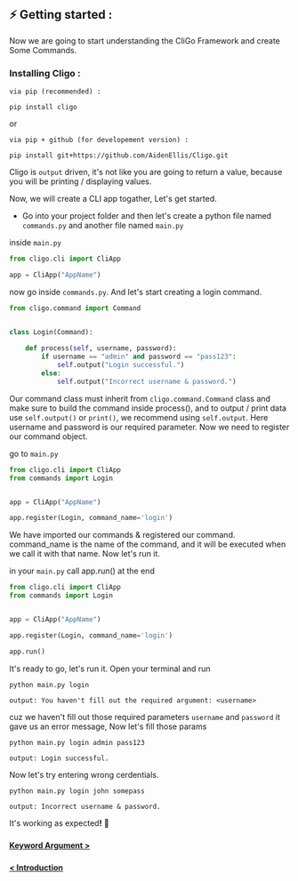 ## ⚡ Getting started :

Now we are going to start understanding the CliGo Framework
and create Some Commands.


### Installing Cligo :

`via pip (recommended) :`
```shell
pip install cligo
```

or

`via pip + github (for developement version) : `
```shell
pip install git+https://github.com/AidenEllis/Cligo.git
```

Cligo is `output` driven, it's not like you are going to return a value, because
you will be printing / displaying values.

Now, we will create a CLI app togather, Let's get started.

* Go into your project folder and then let's create a python file named
`commands.py` and another file named `main.py`
  

inside `main.py`
```python
from cligo.cli import CliApp

app = CliApp("AppName")
```

now go inside `commands.py`. And let's start creating a login command.
```python
from cligo.command import Command


class Login(Command):
    
    def process(self, username, password):
        if username == "admin" and password == "pass123":
            self.output("Login successful.")
        else:
            self.output("Incorrect username & password.")
```
Our command class must inherit from `cligo.command.Command` class and make sure
to build the command inside process(), and to output / print data use `self.output()` or `print()`, we recommend using 
`self.output`. Here username and password
is our required parameter. Now we need to register our command object.

go to `main.py`
```python
from cligo.cli import CliApp
from commands import Login


app = CliApp("AppName")

app.register(Login, command_name='login')
```
We have imported our commands & registered our command. command_name is the name of the command, and it will
be executed when we call it with that name. Now let's run it.

in your `main.py` call app.run() at the end
```python
from cligo.cli import CliApp
from commands import Login


app = CliApp("AppName")

app.register(Login, command_name='login')

app.run()
```

It's ready to go, let's run it. Open your terminal and run
```shell
python main.py login
```

```shell
output: You haven't fill out the required argument: <username>
```

cuz we haven't fill out those required parameters `username` and `password` it
gave us an error message, Now let's fill those params

```shell
python main.py login admin pass123
```

```shell
output: Login successful.
```

Now let's try entering wrong cerdentials.

```shell
python main.py login john somepass
```

```shell
output: Incorrect username & password.
```

It's working as expected<b>!</b> 🥳

###

[<b> Keyword Argument > </b>](3.KeywordArgument.md)

###

[<b> < Introduction </b>](1.Introduction.md)

